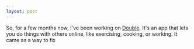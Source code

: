 ```yaml
---
layout: post
---
```


So, for a few months now, I've been working on [Double](https://doubleapp.xyz). It's an app that lets you do things with others online, like exercising, cooking, or working. It came as a way to fix 